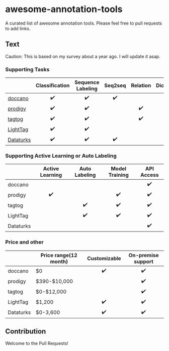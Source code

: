 # awesome-annotation-tools

A curated list of awesome annotation tools. Please feel free to pull requests to add links.

## Text

Caution: This is based on my survey about a year ago. I will update it asap.

### Supporting Tasks

|                                               | Classification     | Sequence Labeling  | Seq2seq            | Relation           | Dictionary         | Choice             |
| --------------------------------------------- | :----------------: | :----------------: | :----------------: | :----------------: | :----------------: | :----------------: |
| [doccano](https://github.com/doccano/doccano) | :heavy_check_mark: | :heavy_check_mark: | :heavy_check_mark: |                    |                    |                    |
| [prodigy](https://prodi.gy)                   | :heavy_check_mark: | :heavy_check_mark: |                    | :heavy_check_mark: |                    | :heavy_check_mark: |
| [tagtog](https://www.tagtog.net)              | :heavy_check_mark: | :heavy_check_mark: |                    | :heavy_check_mark: | :heavy_check_mark: |                    |
| [LightTag](https://www.lighttag.io)           | :heavy_check_mark: | :heavy_check_mark: |                    |                    |                    |                    |
| [Dataturks](https://dataturks.com)            | :heavy_check_mark: | :heavy_check_mark: | :heavy_check_mark: |                    |                    |                    |

### Supporting Active Learning or Auto Labeling

|           | Active Learning    | Auto Labeling      | Model Training     | API Access         |
| --------- | :----------------: | :----------------: | :----------------: | :----------------: |
| doccano   |                    |                    |                    | :heavy_check_mark: |
| prodigy   | :heavy_check_mark: |                    | :heavy_check_mark: | :heavy_check_mark: |
| tagtog    |                    | :heavy_check_mark: | :heavy_check_mark: | :heavy_check_mark: |
| LightTag  |                    | :heavy_check_mark: | :heavy_check_mark: | :heavy_check_mark: |
| Dataturks |                    |                    |                    | :heavy_check_mark: |

### Price and other

|           | Price range(12 month) | Customizable       | On-premise support |
| --------- | --------------------- | :----------------: | :----------------: |
| doccano   | \$0                     | :heavy_check_mark: | :heavy_check_mark: |
| prodigy   | \$390-$10,000         |                    | :heavy_check_mark: |
| tagtog    | \$0-$12,000           |                    | :heavy_check_mark: |
| LightTag  | \$1,200               | :heavy_check_mark: | :heavy_check_mark: |
| Dataturks | \$0-3,600             | :heavy_check_mark: | :heavy_check_mark: |

## Contribution

Welcome to the Pull Requests!
